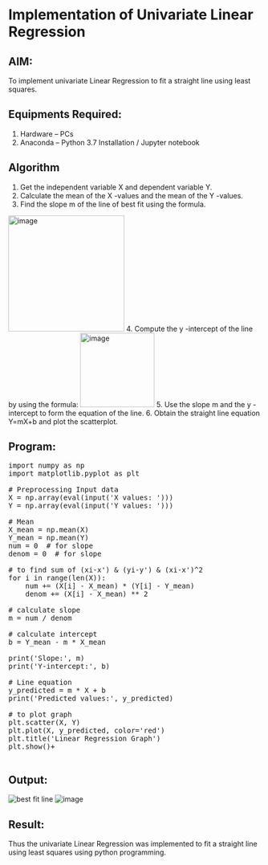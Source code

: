 # Implementation of Univariate Linear Regression
## AIM:
To implement univariate Linear Regression to fit a straight line using least squares.

## Equipments Required:
1. Hardware – PCs
2. Anaconda – Python 3.7 Installation / Jupyter notebook

## Algorithm
1. Get the independent variable X and dependent variable Y.
2. Calculate the mean of the X -values and the mean of the Y -values.
3. Find the slope m of the line of best fit using the formula. 
<img width="231" alt="image" src="https://user-images.githubusercontent.com/93026020/192078527-b3b5ee3e-992f-46c4-865b-3b7ce4ac54ad.png">
4. Compute the y -intercept of the line by using the formula:
<img width="148" alt="image" src="https://user-images.githubusercontent.com/93026020/192078545-79d70b90-7e9d-4b85-9f8b-9d7548a4c5a4.png">
5. Use the slope m and the y -intercept to form the equation of the line.
6. Obtain the straight line equation Y=mX+b and plot the scatterplot.

## Program:
<pre>
import numpy as np
import matplotlib.pyplot as plt

# Preprocessing Input data
X = np.array(eval(input('X values: ')))
Y = np.array(eval(input('Y values: ')))

# Mean
X_mean = np.mean(X)
Y_mean = np.mean(Y)
num = 0  # for slope
denom = 0  # for slope

# to find sum of (xi-x') & (yi-y') & (xi-x')^2
for i in range(len(X)):
    num += (X[i] - X_mean) * (Y[i] - Y_mean)
    denom += (X[i] - X_mean) ** 2

# calculate slope
m = num / denom

# calculate intercept
b = Y_mean - m * X_mean

print('Slope:', m)
print('Y-intercept:', b)

# Line equation
y_predicted = m * X + b
print('Predicted values:', y_predicted)

# to plot graph
plt.scatter(X, Y)
plt.plot(X, y_predicted, color='red')
plt.title('Linear Regression Graph')
plt.show()+

</pre>

## Output:
![best fit line](sam.png)
![image](https://github.com/user-attachments/assets/8228afa0-dbb2-41b4-9f18-ebeb378d318c)


## Result:
Thus the univariate Linear Regression was implemented to fit a straight line using least squares using python programming.
